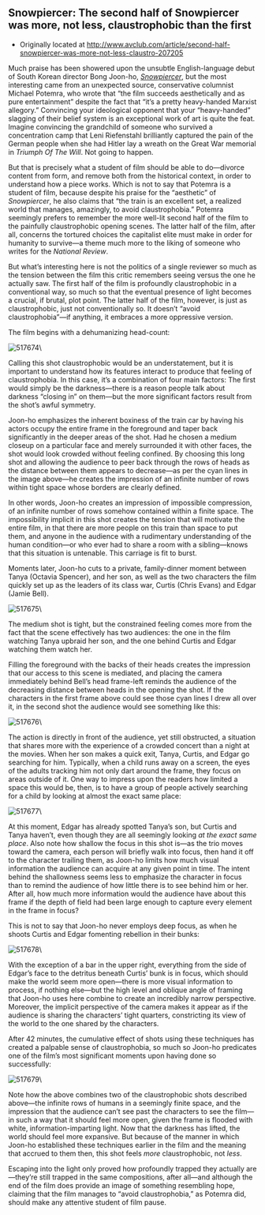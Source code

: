 ## Snowpiercer: The second half of Snowpiercer was more, not less, claustrophobic than the first

 * Originally located at http://www.avclub.com/article/second-half-snowpiercer-was-more-not-less-claustro-207205

Much praise has been showered upon the unsubtle English-language debut of South Korean director Bong Joon-ho, *[Snowpiercer](/review/director-host-comes-snowpiercer-thrilling-action-p-206132)*, but the most interesting came from an unexpected source, conservative columnist Michael Potemra, who wrote that “the film succeeds aesthetically and as pure entertainment” despite the fact that “it’s a pretty heavy-handed Marxist allegory.” Convincing your ideological opponent that your “heavy-handed” slagging of their belief system is an exceptional work of art is quite the feat. Imagine convincing the grandchild of someone who survived a concentration camp that Leni Riefenstahl brilliantly captured the pain of the German people when she had Hitler lay a wreath on the Great War memorial in *Triumph Of The Will*. Not going to happen.

But that is precisely what a student of film should be able to do—divorce content from form, and remove both from the historical context, in order to understand how a piece works. Which is not to say that Potemra is a student of film, because despite his praise for the “aesthetic” of *Snowpiercer*, he also claims that “the train is an excellent set, a realized world that manages, amazingly, to avoid claustrophobia.” Potemra seemingly prefers to remember the more well-lit second half of the film to the painfully claustrophobic opening scenes. The latter half of the film, after all, concerns the tortured choices the capitalist elite must make in order for humanity to survive—a theme much more to the liking of someone who writes for the *National Review*.

But what’s interesting here is not the politics of a single reviewer so much as the tension between the film this critic remembers seeing versus the one he actually saw. The first half of the film is profoundly claustrophobic in a conventional way, so much so that the eventual presence of light becomes a crucial, if brutal, plot point. The latter half of the film, however, is just as claustrophobic, just not conventionally so. It doesn’t “avoid claustrophobia”—if anything, it embraces a more oppressive version.

The film begins with a dehumanizing head-count:

![517674](images/film/snowpiercer/517674.jpg)\

Calling this shot claustrophobic would be an understatement, but it is important to understand how its features interact to produce that feeling of claustrophobia. In this case, it’s a combination of four main factors: The first would simply be the darkness—there is a reason people talk about darkness “closing in” on them—but the more significant factors result from the shot’s awful symmetry.

Joon-ho emphasizes the inherent boxiness of the train car by having his actors occupy the entire frame in the foreground and taper back significantly in the deeper areas of the shot. Had he chosen a medium closeup on a particular face and merely surrounded it with other faces, the shot would look crowded without feeling confined. By choosing this long shot and allowing the audience to peer back through the rows of heads as the distance between them appears to decrease—as per the cyan lines in the image above—he creates the impression of an infinite number of rows within tight space whose borders are clearly defined.

In other words, Joon-ho creates an impression of impossible compression, of an infinite number of rows somehow contained within a finite space. The impossibility implicit in this shot creates the tension that will motivate the entire film, in that there are more people on this train than space to put them, and anyone in the audience with a rudimentary understanding of the human condition—or who ever had to share a room with a sibling—knows that this situation is untenable. This carriage is fit to burst.

Moments later, Joon-ho cuts to a private, family-dinner moment between Tanya (Octavia Spencer), and her son, as well as the two characters the film quickly set up as the leaders of its class war, Curtis (Chris Evans) and Edgar (Jamie Bell).

![517675](images/film/snowpiercer/517675.jpg)\

The medium shot is tight, but the constrained feeling comes more from the fact that the scene effectively has two audiences: the one in the film watching Tanya upbraid her son, and the one behind Curtis and Edgar watching them watch her.

Filling the foreground with the backs of their heads creates the impression that our access to this scene is mediated, and placing the camera immediately behind Bell’s head frame-left reminds the audience of the decreasing distance between heads in the opening the shot. If the characters in the first frame above could see those cyan lines I drew all over it, in the second shot the audience would see something like this:

![517676](images/film/snowpiercer/517676.jpg)\

The action is directly in front of the audience, yet still obstructed, a situation that shares more with the experience of a crowded concert than a night at the movies. When her son makes a quick exit, Tanya, Curtis, and Edgar go searching for him. Typically, when a child runs away on a screen, the eyes of the adults tracking him not only dart around the frame, they focus on areas outside of it. One way to impress upon the readers how limited a space this would be, then, is to have a group of people actively searching for a child by looking at almost the exact same place:

![517677](images/film/snowpiercer/517677.jpg)\

At this moment, Edgar has already spotted Tanya’s son, but Curtis and Tanya haven’t, even though they are all seemingly looking *at the exact same place*. Also note how shallow the focus in this shot is—as the trio moves toward the camera, each person will briefly walk into focus, then hand it off to the character trailing them, as Joon-ho limits how much visual information the audience can acquire at any given point in time. The intent behind the shallowness seems less to emphasize the character in focus than to remind the audience of how little there is to see behind him or her. After all, how much more information would the audience have about this frame if the depth of field had been large enough to capture every element in the frame in focus?

This is not to say that Joon-ho never employs deep focus, as when he shoots Curtis and Edgar fomenting rebellion in their bunks:

![517678](images/film/snowpiercer/517678.jpg)\

With the exception of a bar in the upper right, everything from the side of Edgar’s face to the detritus beneath Curtis’ bunk is in focus, which should make the world seem more open—there is more visual information to process, if nothing else—but the high level and oblique angle of framing that Joon-ho uses here combine to create an incredibly narrow perspective. Moreover, the implicit perspective of the camera makes it appear as if the audience is sharing the characters’ tight quarters, constricting its view of the world to the one shared by the characters.

After 42 minutes, the cumulative effect of shots using these techniques has created a palpable sense of claustrophobia, so much so Joon-ho predicates one of the film’s most significant moments upon having done so successfully:

![517679](images/film/snowpiercer/517679.jpg)\ 

Note how the above combines two of the claustrophobic shots described above—the infinite rows of humans in a seemingly finite space, and the impression that the audience can’t see past the characters to see the film—in such a way that it should feel more open, given the frame is flooded with white, information-imparting light. Now that the darkness has lifted, the world should feel more expansive. But because of the manner in which Joon-ho established these techniques earlier in the film and the meaning that accrued to them then, this shot feels *more* claustrophobic, not *less*.

Escaping into the light only proved how profoundly trapped they actually are—they’re still trapped in the same compositions, after all—and although the end of the film does provide an image of something resembling hope, claiming that the film manages to “avoid claustrophobia,” as Potemra did, should make any attentive student of film pause.
